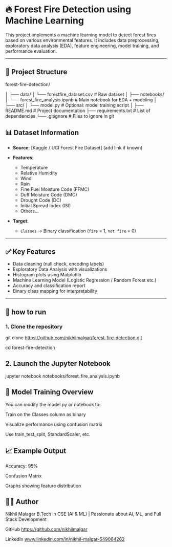 # 🔥 Forest Fire Detection using Machine Learning

This project implements a machine learning model to detect forest fires based on various environmental features. It includes data preprocessing, exploratory data analysis (EDA), feature engineering, model training, and performance evaluation.

---

## 📁 Project Structure


forest-fire-detection/

│
├── data/
│ └── forestfire_dataset.csv # Raw dataset
│
├── notebooks/
│ └── forest_fire_analysis.ipynb # Main notebook for EDA + modeling
│
├── src/
│ └── model.py # Optional: model training script
│
├── README.md # Project documentation
├── requirements.txt # List of dependencies
└── .gitignore # Files to ignore in git



## 📊 Dataset Information

- **Source**: [Kaggle / UCI Forest Fire Dataset] (add link if known)
- **Features**:

  - Temperature
  - Relative Humidity
  - Wind
  - Rain
  - Fine Fuel Moisture Code (FFMC)
  - Duff Moisture Code (DMC)
  - Drought Code (DC)
  - Initial Spread Index (ISI)
  - Others...

- **Target**:
  - `Classes` → Binary classification (`fire` = 1, `not fire` = 0)

---

## ✅ Key Features

- Data cleaning (null check, encoding labels)
- Exploratory Data Analysis with visualizations
- Histogram plots using Matplotlib
- Machine Learning Model (Logistic Regression / Random Forest etc.)
- Accuracy and classification report
- Binary class mapping for interpretability

---

## 🚀 how to run

### 1. Clone the repository

git clone https://github.com/nikhilmalgar/forest-fire-detection.git

cd forest-fire-detection


## 2. Launch the Jupyter Notebook

jupyter notebook notebooks/forest_fire_analysis.ipynb

## 🧠 Model Training Overview

You can modify the model.py or notebook to:

Train on the Classes column as binary

Visualize performance using confusion matrix

Use train_test_split, StandardScaler, etc.

## 📈 Example Output

Accuracy: 95%

Confusion Matrix

Graphs showing feature distribution

## 🧑‍💻 Author

Nikhil Malagar
B.Tech in CSE (AI & ML) | Passionate about AI, ML, and Full Stack Development

GitHub https://github.com/nikhilmalgar

LinkedIn www.linkedin.com/in/nikhil-malgar-549064262
